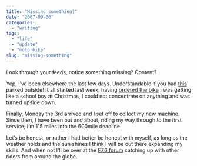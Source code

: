 ```yaml
---
title: "Missing something?"
date: "2007-09-06"
categories:
  - "writing"
tags:
  - "life"
  - "update"
  - "motorbike"
slug: "missing-something"
---
```


Look through your feeds, notice something missing?
Content?

Yep, I’ve been elsewhere the last few days. Understandable if you had [this](https://farm2.static.flickr.com/1028/1332849402_bf7e2d0c03.jpg) parked outside!
It all started last week, having [ordered the bike](https://adamchamberlin.info/2007/08/the-test-ride/) I was getting like a school boy at Christmas, I could not concentrate on anything and was turned upside down.

Finally, Monday the 3rd arrived and I set off to collect my new machine. Since then, I have been out and about, riding my way through to the first service; I’m 115 miles into the 600mile deadline.

Let’s be honest, or rather I had better be honest with myself, as long as the weather holds and the sun shines I think I will be out there expanding my skills. And when not I’ll be over at the [FZ6 forum](https://www.fz6-forum.com/) catching up with other riders from around the globe.
